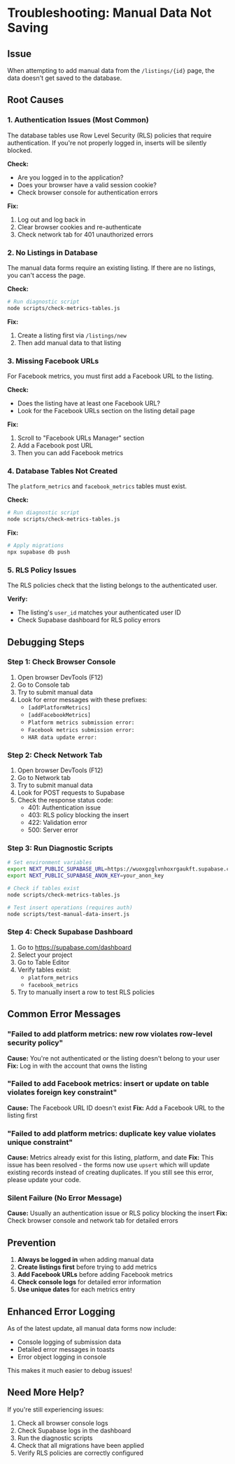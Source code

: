 # Troubleshooting: Manual Data Not Saving

## Issue
When attempting to add manual data from the `/listings/{id}` page, the data doesn't get saved to the database.

## Root Causes

### 1. Authentication Issues (Most Common)
The database tables use Row Level Security (RLS) policies that require authentication. If you're not properly logged in, inserts will be silently blocked.

**Check:**
- Are you logged in to the application?
- Does your browser have a valid session cookie?
- Check browser console for authentication errors

**Fix:**
1. Log out and log back in
2. Clear browser cookies and re-authenticate
3. Check network tab for 401 unauthorized errors

### 2. No Listings in Database
The manual data forms require an existing listing. If there are no listings, you can't access the page.

**Check:**
```bash
# Run diagnostic script
node scripts/check-metrics-tables.js
```

**Fix:**
1. Create a listing first via `/listings/new`
2. Then add manual data to that listing

### 3. Missing Facebook URLs
For Facebook metrics, you must first add a Facebook URL to the listing.

**Check:**
- Does the listing have at least one Facebook URL?
- Look for the Facebook URLs section on the listing detail page

**Fix:**
1. Scroll to "Facebook URLs Manager" section
2. Add a Facebook post URL
3. Then you can add Facebook metrics

### 4. Database Tables Not Created
The `platform_metrics` and `facebook_metrics` tables must exist.

**Check:**
```bash
# Run diagnostic script
node scripts/check-metrics-tables.js
```

**Fix:**
```bash
# Apply migrations
npx supabase db push
```

### 5. RLS Policy Issues
The RLS policies check that the listing belongs to the authenticated user.

**Verify:**
- The listing's `user_id` matches your authenticated user ID
- Check Supabase dashboard for RLS policy errors

## Debugging Steps

### Step 1: Check Browser Console
1. Open browser DevTools (F12)
2. Go to Console tab
3. Try to submit manual data
4. Look for error messages with these prefixes:
   - `[addPlatformMetrics]`
   - `[addFacebookMetrics]`
   - `Platform metrics submission error:`
   - `Facebook metrics submission error:`
   - `HAR data update error:`

### Step 2: Check Network Tab
1. Open browser DevTools (F12)
2. Go to Network tab
3. Try to submit manual data
4. Look for POST requests to Supabase
5. Check the response status code:
   - 401: Authentication issue
   - 403: RLS policy blocking the insert
   - 422: Validation error
   - 500: Server error

### Step 3: Run Diagnostic Scripts
```bash
# Set environment variables
export NEXT_PUBLIC_SUPABASE_URL=https://wuoxgzglvnhoxrgaukft.supabase.co
export NEXT_PUBLIC_SUPABASE_ANON_KEY=your_anon_key

# Check if tables exist
node scripts/check-metrics-tables.js

# Test insert operations (requires auth)
node scripts/test-manual-data-insert.js
```

### Step 4: Check Supabase Dashboard
1. Go to https://supabase.com/dashboard
2. Select your project
3. Go to Table Editor
4. Verify tables exist:
   - `platform_metrics`
   - `facebook_metrics`
5. Try to manually insert a row to test RLS policies

## Common Error Messages

### "Failed to add platform metrics: new row violates row-level security policy"
**Cause:** You're not authenticated or the listing doesn't belong to your user
**Fix:** Log in with the account that owns the listing

### "Failed to add Facebook metrics: insert or update on table violates foreign key constraint"
**Cause:** The Facebook URL ID doesn't exist
**Fix:** Add a Facebook URL to the listing first

### "Failed to add platform metrics: duplicate key value violates unique constraint"
**Cause:** Metrics already exist for this listing, platform, and date
**Fix:** This issue has been resolved - the forms now use `upsert` which will update existing records instead of creating duplicates. If you still see this error, please update your code.

### Silent Failure (No Error Message)
**Cause:** Usually an authentication issue or RLS policy blocking the insert
**Fix:** Check browser console and network tab for detailed errors

## Prevention

1. **Always be logged in** when adding manual data
2. **Create listings first** before trying to add metrics
3. **Add Facebook URLs** before adding Facebook metrics
4. **Check console logs** for detailed error information
5. **Use unique dates** for each metrics entry

## Enhanced Error Logging

As of the latest update, all manual data forms now include:
- Console logging of submission data
- Detailed error messages in toasts
- Error object logging in console

This makes it much easier to debug issues!

## Need More Help?

If you're still experiencing issues:
1. Check all browser console logs
2. Check Supabase logs in the dashboard
3. Run the diagnostic scripts
4. Check that all migrations have been applied
5. Verify RLS policies are correctly configured
